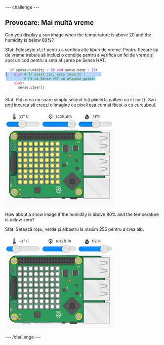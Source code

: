 \--- challenge \---

## Provocare: Mai multă vreme

Can you display a sun image when the temperature is above 20 and the humidity is below 80%?

Sfat: Folosește `elif` pentru a verifica alte tipuri de vreme. Pentru fiecare tip de vreme trebuie să incluzi o condiție pentru a verifica un fel de vreme și apoi un cod pentru a seta afișarea pe Sense HAT.

![captură de ecran](images/rainbow-elif.png)

Sfat: Poți crea un soare simplu setând toți pixelii la galben cu `clear()`. Sau poți încerca să creezi o imagine cu pixeli așa cum ai făcut-o cu curcubeul.

![captură de ecran](images/rainbow-sun.png)

How about a snow image if the humidity is above 80% and the temperature is below zero?

Sfat: Setează roșu, verde și albastru la maxim 255 pentru a crea alb.

![captură de ecran](images/rainbow-snow.png)

\--- /challenge \---